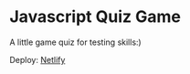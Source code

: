 # Javascript Quiz Game

A little game quiz for testing skills:)

Deploy: [Netlify](https://quiz-game-codebreaker.netlify.app/)
